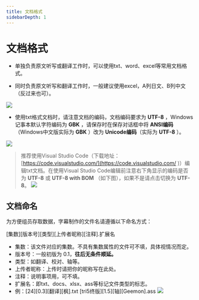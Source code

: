 ```yaml
---
title: 文档格式
sidebarDepth: 1
---
```



# 文档格式

* 单独负责原文听写或翻译工作时，可以使用txt、word、excel等常用文档格式。

* 同时负责原文听写和翻译工作时，一般建议使用excel，A列日文、B列中文（反过来也可）。

![](https://static.tamersunion.net/wp-content/uploads/2019031119511571.png)


* 使用txt格式文档时，请注意文档的编码，文档编码要求为 **UTF-8** ，Windows记事本默认字符编码为 **GBK** ，请保存时在保存对话框中将 **ANSI编码**（Windows中文版实际为 **GBK** ）改为 **Unicode编码**（实际为 **UTF-8** ）。

![](https://static.tamersunion.net/wp-content/uploads/2019031119511768.jpg)

> 推荐使用Visual Studio Code（下载地址：[https://code.visualstudio.com/](https://code.visualstudio.com/ )）编辑txt文档。在使用Visual Studio Code编辑前注意右下角显示的编码是否为 **UTF-8** 或 **UTF-8 with BOM** （如下图），如果不是请点击切换为 **UTF-8**。
![](https://static.tamersunion.net/wp-content/uploads/2019031119512043.jpg)

## 文档命名
为方便组员存取数据，字幕制作的文件名请遵循以下命名方式：

\[集数]\[版本号]\[类型]\[上传者昵称]\[注释].扩展名

 + 集数：该文件对应的集数。不具有集数属性的文件可不填，具体视情况而定。
 + 版本号：一般初版为 0.1，**往后无条件顺延。**
 + 类型：如翻译、校对、轴等。
 + 上传者昵称：上传时请把你的昵称写在此处。
 + 注释：说明事项用，可不填。
 + 扩展名：即txt、docs、xlsx、ass等标记文件类型的标志。
 + 例：\[24]\[0.3]\[翻译]\[枫].txt  \[tri5终版]\[1.5]\[轴]\[Geemon].ass
![](https://static.tamersunion.net/wp-content/uploads/2019031119512487.png)